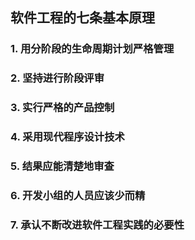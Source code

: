 ## 软件工程的七条基本原理

### 1. 用分阶段的生命周期计划严格管理
### 2. 坚持进行阶段评审
### 3. 实行严格的产品控制
### 4. 采用现代程序设计技术
### 5. 结果应能清楚地审查
### 6. 开发小组的人员应该少而精
### 7. 承认不断改进软件工程实践的必要性